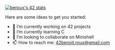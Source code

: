 [![beroux's 42 stats](https://badge42.vercel.app/api/v2/clcp6yvvo00060glf9erevwj7/stats?cursusId=21&coalitionId=15)](https://github.com/JaeSeoKim/badge42)

Here are some ideas to get you started:

- 🔭 I’m currently working on 42 projects
- 🌱 I’m currently learning C
- 👯 I’m looking to collaborate on Minishell
- 📫 How to reach me: 42benoit.roux@gmail.com
